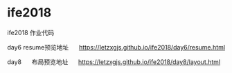 # ife2018
ife2018 作业代码

day6
      resume预览地址
      https://letzxgjs.github.io/ife2018/day6/resume.html

day8
      布局预览地址
      https://letzxgjs.github.io/ife2018/day8/layout.html
